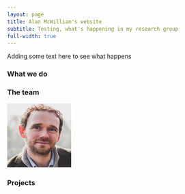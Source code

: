 ```yaml
---
layout: page
title: Alan McWilliam's website
subtitle: Testing, what's happening in my research group
full-width: true
---
```



Adding some text here to see what happens

### What we do


### The team

<img src="/assets/img/bioPic.jpg" alt="Alan"
	title="Alan" width="150" height="150" />


### Projects


